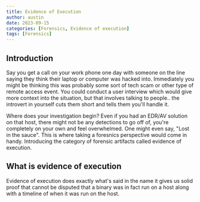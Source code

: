 ```yaml
---
title: Evidence of Execution
author: austin
date: 2023-09-15
categories: [Forensics, Evidence of execution]
tags: [Forensics]
---
```


## Introduction

Say you get a call on your work phone one day with someone on the line saying they think their laptop or computer was hacked into. Immediately you might be thinking this was probably some sort of tech scam or other type of remote access event. You could conduct a user interview which would give more context into the situation, but that involves talking to people.. the introvert in yourself cuts them short and tells them you'll handle it. 

Where does your investigation begin? Even if you had an EDR/AV solution on that host, there might not be any detections to go off of, you're completely on your own and feel overwhelmed. One might even say, "Lost in the sauce". This is where taking a foresnics perspective would come in handy. Introducing the category of forensic artifacts called evidence of execution. 

## What is evidence of execution 

Evidence of execution does exactly what's said in the name it gives us solid proof that cannot be disputed that a binary was in fact run on a host along with a timeline of when it was run on the host. 

